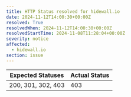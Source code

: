 ```yaml
---
title: HTTP Status resolved for hidewall.io
date: 2024-11-12T14:00:30+00:00Z
resolved: True
resolvedWhen: 2024-11-12T14:00:30+00:00Z
resolvedStartTime: 2024-11-08T11:28:04+00:00Z
severity: notice
affected:
  - hidewall.io
section: issue
---
```


| Expected Statuses | Actual Status  |
|-------------------|----------------|
| 200, 301, 302, 403 | 403 |
